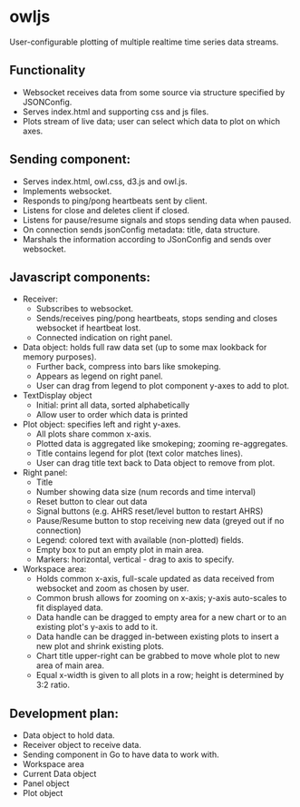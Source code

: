 # owljs
User-configurable plotting of multiple realtime time series data streams.

## Functionality
* Websocket receives data from some source via structure specified by JSONConfig.
* Serves index.html and supporting css and js files.
* Plots stream of live data; user can select which data to plot on which axes.

## Sending component:
* Serves index.html, owl.css, d3.js and owl.js.
* Implements websocket.
* Responds to ping/pong heartbeats sent by client.
* Listens for close and deletes client if closed.
* Listens for pause/resume signals and stops sending data when paused.
* On connection sends jsonConfig metadata: title, data structure.
* Marshals the information according to JSonConfig and sends over websocket.

## Javascript components:
* Receiver:
  * Subscribes to websocket.
  * Sends/receives ping/pong heartbeats, stops sending and closes websocket if heartbeat lost.
  * Connected indication on right panel.
* Data object: holds full raw data set (up to some max lookback for memory purposes).
  * Further back, compress into bars like smokeping.
  * Appears as legend on right panel.
  * User can drag from legend to plot component y-axes to add to plot.
* TextDisplay object
  * Initial: print all data, sorted alphabetically
  * Allow user to order which data is printed
* Plot object: specifies left and right y-axes.
  * All plots share common x-axis.
  * Plotted data is aggregated like smokeping; zooming re-aggregates.
  * Title contains legend for plot (text color matches lines).
  * User can drag title text back to Data object to remove from plot.
* Right panel:
  * Title
  * Number showing data size (num records and time interval)
  * Reset button to clear out data
  * Signal buttons (e.g. AHRS reset/level button to restart AHRS)
  * Pause/Resume button to stop receiving new data (greyed out if no connection)
  * Legend: colored text with available (non-plotted) fields.
  * Empty box to put an empty plot in main area.
  * Markers: horizontal, vertical - drag to axis to specify.
* Workspace area:
  * Holds common x-axis, full-scale updated as data received from websocket and zoom as chosen by user.
  * Common brush allows for zooming on x-axis; y-axis auto-scales to fit displayed data.
  * Data handle can be dragged to empty area for a new chart or to an existing plot's y-axis to add to it.
  * Data handle can be dragged in-between existing plots to insert a new plot and shrink existing plots.
  * Chart title upper-right can be grabbed to move whole plot to new area of main area.
  * Equal x-width is given to all plots in a row; height is determined by 3:2 ratio.
  
## Development plan:
* Data object to hold data.
* Receiver object to receive data.
* Sending component in Go to have data to work with.
* Workspace area 
* Current Data object
* Panel object
* Plot object
